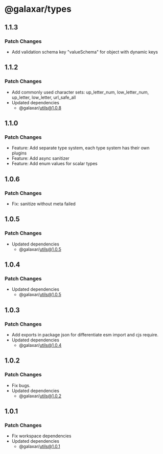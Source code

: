 # @galaxar/types

## 1.1.3

### Patch Changes

-   Add validation schema key "valueSchema" for object with dynamic keys  

## 1.1.2

### Patch Changes

-   Add commonly used character sets: up_letter_num, low_letter_num, up_letter, low_letter, url_safe_all
-   Updated dependencies
    -   @galaxar/utils@1.0.8

## 1.1.0

### Patch Changes

-   Feature: Add separate type system, each type system has their own plugins
-   Feature: Add async sanitizer
-   Feature: Add enum values for scalar types

## 1.0.6

### Patch Changes

-   Fix: sanitize without meta failed

## 1.0.5

### Patch Changes

-   Updated dependencies
    -   @galaxar/utils@1.0.5

## 1.0.4

### Patch Changes

-   Updated dependencies
    -   @galaxar/utils@1.0.5

## 1.0.3

### Patch Changes

-   Add exports in package json for differentiate esm import and cjs require.
-   Updated dependencies
    -   @galaxar/utils@1.0.4

## 1.0.2

### Patch Changes

-   Fix bugs.
-   Updated dependencies
    -   @galaxar/utils@1.0.2

## 1.0.1

### Patch Changes

-   Fix workspace dependencies
-   Updated dependencies
    -   @galaxar/utils@1.0.1
